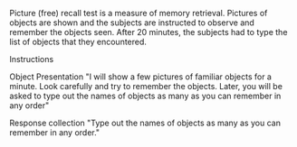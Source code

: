 Picture (free) recall test is a measure of memory retrieval. Pictures of objects are shown and the subjects are instructed to observe and remember the objects seen. After 20 minutes, the subjects had to type the list of objects that they encountered.

Instructions

Object Presentation
"I will show a few pictures of familiar objects for a minute. Look carefully and try to remember the objects. Later, you will be asked to type out the names of objects as many as you can remember in any order"

Response collection
"Type out the names of objects as many as you can remember in any order."
